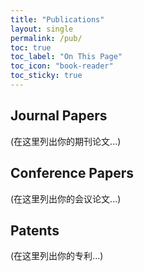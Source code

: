 ```yaml
---
title: "Publications"
layout: single
permalink: /pub/
toc: true
toc_label: "On This Page"
toc_icon: "book-reader"
toc_sticky: true
---
```


## Journal Papers
(在这里列出你的期刊论文...)

## Conference Papers
(在这里列出你的会议论文...)

## Patents
(在这里列出你的专利...)
